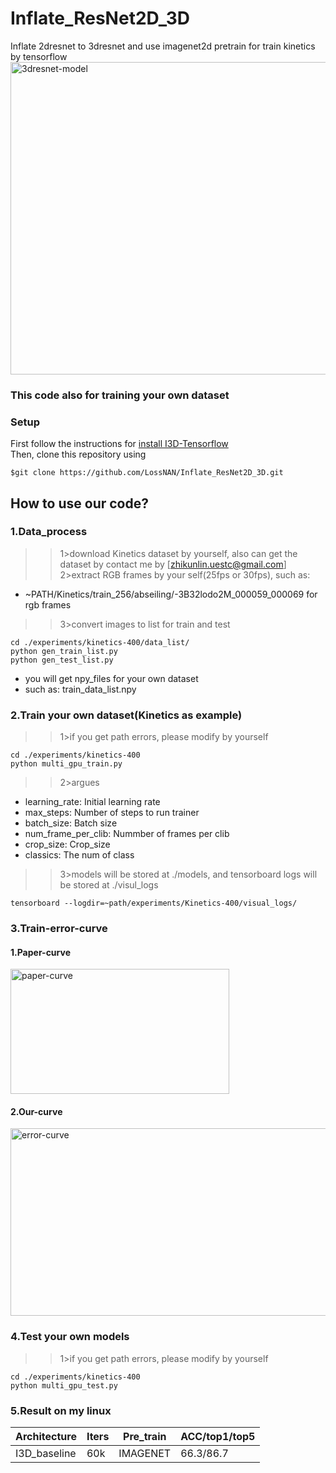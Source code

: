 # Inflate_ResNet2D_3D
Inflate 2dresnet to 3dresnet and use imagenet2d pretrain for train kinetics by tensorflow  
<img align=center width="600" height="500" src="https://github.com/LossNAN/3D-Resnet-tensorflow/blob/master/others/Inflated-resnet.png" alt="3dresnet-model"/>
### This code also for training your own dataset
### Setup
First follow the instructions for [install I3D-Tensorflow](https://github.com/LossNAN/I3D-Tensorflow)<br>
Then, clone this repository using<br>
```linux
$git clone https://github.com/LossNAN/Inflate_ResNet2D_3D.git
```
## How to use our code?
### 1.Data_process
>>1>download Kinetics dataset by yourself, also can get the dataset by contact me by [zhikunlin.uestc@gmail.com]<br>
>>2>extract RGB frames by your self(25fps or 30fps), such as:<br>
* ~PATH/Kinetics/train_256/abseiling/-3B32lodo2M_000059_000069 for rgb frames<br>
>>3>convert images to list for train and test<br>
```linux
cd ./experiments/kinetics-400/data_list/
python gen_train_list.py
python gen_test_list.py
```
* you will get npy_files for your own dataset<br>
* such as: train_data_list.npy<br>
### 2.Train your own dataset(Kinetics as example)
>>1>if you get path errors, please modify by yourself
```linux
cd ./experiments/kinetics-400
python multi_gpu_train.py
```
>>2>argues
* learning_rate: Initial learning rate
* max_steps: Number of steps to run trainer
* batch_size: Batch size
* num_frame_per_clib: Nummber of frames per clib
* crop_size: Crop_size
* classics: The num of class
>>3>models will be stored at ./models, and tensorboard logs will be stored at ./visul_logs
```linux
tensorboard --logdir=~path/experiments/Kinetics-400/visual_logs/
```
### 3.Train-error-curve

#### 1.Paper-curve
<img align=center width="350" height="200" src="https://github.com/LossNAN/3D-Resnet-tensorflow/blob/master/others/paper-curve.png" alt="paper-curve"/>

#### 2.Our-curve
<img align=center width="800" height="300" src="https://github.com/LossNAN/3D-Resnet-tensorflow/blob/master/others/curve2.png" alt="error-curve"/>

### 4.Test your own models
>>1>if you get path errors, please modify by yourself
```linux
cd ./experiments/kinetics-400
python multi_gpu_test.py
```
### 5.Result on my linux
  Architecture | Iters | Pre_train | ACC/top1/top5
  ------------- | -------------  | ------------- | -------------
 I3D_baseline  |  60k  | IMAGENET  |66.3/86.7
